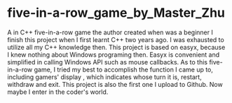 # five-in-a-row_game_by_Master_Zhu
A in C++ five-in-a-row game  the author created when was a beginner
I finish this project when I first learnt C++ two years ago. I was exhausted to utilize all my C++ knowledge then. 
This project is based on easyx, because I knew nothing about Windows programing then. Easyx is convenient and simplified in calling Windows API such as mouse callbacks.
As to this five-in-a-row game, I tried my best to accomplish the function I came up to, including gamers' display , which indicates whose turn it is, restart, withdraw and exit.
This project is also the first one I upload to Github. Now maybe I enter in the coder's world.
